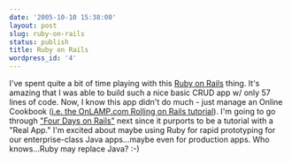 ```yaml
---
date: '2005-10-10 15:38:00'
layout: post
slug: ruby-on-rails
status: publish
title: Ruby on Rails
wordpress_id: '4'
---
```


I've spent quite a bit of time playing with this [Ruby on Rails](http://www.rubyonrails.org) thing.  It's amazing that I was able to build such a nice basic CRUD app w/ only 57 lines of code.  Now, I know this app didn't do much - just manage an Online Cookbook ([i.e. the OnLAMP.com Rolling on Rails tutorial](http://www.onlamp.com/pub/a/onlamp/2005/01/20/rails.html)).  I'm going to go through ["Four Days on Rails"](http://rails.homelinux.org/) next since it purports to be a tutorial with a "Real App."  I'm excited about maybe using Ruby for rapid prototyping for our enterprise-class Java apps...maybe even for production apps.  Who knows...Ruby may replace Java? :-)
